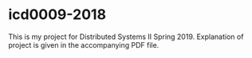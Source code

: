 # icd0009-2018

This is my project for Distributed Systems II Spring 2019.
Explanation of project is given in the accompanying PDF file.
